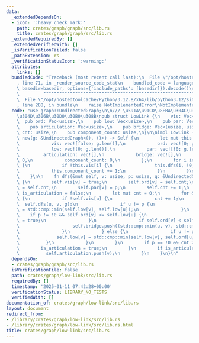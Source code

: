 ```yaml
---
data:
  _extendedDependsOn:
  - icon: ':heavy_check_mark:'
    path: crates/graph/graph/src/lib.rs
    title: crates/graph/graph/src/lib.rs
  _extendedRequiredBy: []
  _extendedVerifiedWith: []
  _isVerificationFailed: false
  _pathExtension: rs
  _verificationStatusIcon: ':warning:'
  attributes:
    links: []
  bundledCode: "Traceback (most recent call last):\n  File \"/opt/hostedtoolcache/Python/3.12.8/x64/lib/python3.12/site-packages/onlinejudge_verify/documentation/build.py\"\
    , line 71, in _render_source_code_stat\n    bundled_code = language.bundle(stat.path,\
    \ basedir=basedir, options={'include_paths': [basedir]}).decode()\n          \
    \         ^^^^^^^^^^^^^^^^^^^^^^^^^^^^^^^^^^^^^^^^^^^^^^^^^^^^^^^^^^^^^^^^^^^^^^^^^^^^^^^^^\n\
    \  File \"/opt/hostedtoolcache/Python/3.12.8/x64/lib/python3.12/site-packages/onlinejudge_verify/languages/rust.py\"\
    , line 288, in bundle\n    raise NotImplementedError\nNotImplementedError\n"
  code: "use graph::UndirectedGraph;\n\n/// \u591A\u91CD\u8FBA\u304C\u3042\u308B\u3068\
    \u304D\u306B\u30D0\u30B0\u308B\npub struct LowLink {\n    vis: Vec<bool>,\n  \
    \  pub ord: Vec<usize>,\n    pub low: Vec<usize>,\n    pub par: Vec<usize>,\n\
    \    pub articulation: Vec<usize>,\n    pub bridge: Vec<(usize, usize)>,\n   \
    \ cnt: usize,\n    pub component_count: usize,\n}\n\nimpl LowLink {\n    pub fn\
    \ new(g: &UndirectedGraph<(), ()>) -> Self {\n        let mut this = Self {\n\
    \            vis: vec![false; g.len()],\n            ord: vec![0; g.len()],\n\
    \            low: vec![0; g.len()],\n            par: vec![!0; g.len()],\n   \
    \         articulation: vec![],\n            bridge: vec![],\n            cnt:\
    \ 0,\n            component_count: 0,\n        };\n        for i in 0..g.len()\
    \ {\n            if !this.vis[i] {\n                this.dfs(i, !0, g);\n    \
    \            this.component_count += 1;\n            }\n        }\n        this\n\
    \    }\n\n    fn dfs(&mut self, v: usize, p: usize, g: &UndirectedGraph<(), ()>)\
    \ {\n        self.vis[v] = true;\n        self.ord[v] = self.cnt;\n        self.low[v]\
    \ = self.cnt;\n        self.par[v] = p;\n        self.cnt += 1;\n        let mut\
    \ is_articulation = false;\n        let mut cnt = 0;\n        for &(u, _) in &g[v]\
    \ {\n            if !self.vis[u] {\n                cnt += 1;\n              \
    \  self.dfs(u, v, g);\n                if u != p {\n                    self.low[v]\
    \ = std::cmp::min(self.low[v], self.low[u]);\n                }\n            \
    \    if p != !0 && self.ord[v] <= self.low[u] {\n                    is_articulation\
    \ = true;\n                }\n                if self.ord[v] < self.low[u] {\n\
    \                    self.bridge.push((std::cmp::min(u, v), std::cmp::max(u, v)));\n\
    \                }\n            } else {\n                if u != p {\n      \
    \              self.low[v] = std::cmp::min(self.low[v], self.ord[u]);\n      \
    \          }\n            }\n        }\n        if p == !0 && cnt > 1 {\n    \
    \        is_articulation = true;\n        }\n        if is_articulation {\n  \
    \          self.articulation.push(v);\n        }\n    }\n}\n"
  dependsOn:
  - crates/graph/graph/src/lib.rs
  isVerificationFile: false
  path: crates/graph/low-link/src/lib.rs
  requiredBy: []
  timestamp: '2025-01-11 07:42:28+00:00'
  verificationStatus: LIBRARY_NO_TESTS
  verifiedWith: []
documentation_of: crates/graph/low-link/src/lib.rs
layout: document
redirect_from:
- /library/crates/graph/low-link/src/lib.rs
- /library/crates/graph/low-link/src/lib.rs.html
title: crates/graph/low-link/src/lib.rs
---
```

